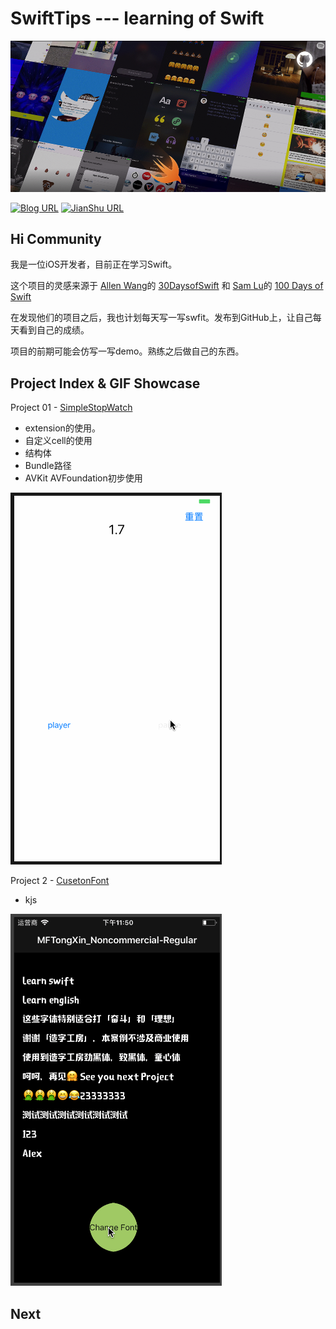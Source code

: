 # SwiftTips --- learning of Swift


![](https://github.com/kaqijiang/SwiftTips/blob/master/index.png?raw=true)

[![Blog URL](https://img.shields.io/badge/Blog-Seven-yellow.svg)](https://kaqijiang.github.io/)
[![JianShu URL](https://img.shields.io/badge/%E7%AE%80%E4%B9%A6-%E5%8D%A1%E5%A5%87%E5%8C%A0-lightgrey.svg)](https://www.jianshu.com/u/bee103cd1f97)

## Hi Community ##

我是一位iOS开发者，目前正在学习Swift。


这个项目的灵感来源于 [Allen Wang](https://twitter.com/creativewang)的 [30DaysofSwift](https://github.com/allenwong/30DaysofSwift) 和 [Sam Lu](https://twitter.com/samvlu)的 [100 Days of Swift](http://samvlu.com/index.html) 

在发现他们的项目之后，我也计划每天写一写swfit。发布到GitHub上，让自己每天看到自己的成绩。

项目的前期可能会仿写一写demo。熟练之后做自己的东西。

## Project Index & GIF Showcase ##

Project 01 - [SimpleStopWatch](https://github.com/kaqijiang/SwiftTips/tree/master/%5B2%5DStopWatch)

- extension的使用。
- 自定义cell的使用
- 结构体
- Bundle路径
- AVKit AVFoundation初步使用

![](https://raw.githubusercontent.com/kaqijiang/SwiftTips/master/[1]StopWatch/1StopWatch1.gif?raw=true)

Project 2 - [CusetonFont](https://github.com/kaqijiang/SwiftTips/tree/master/%5B2%5DCusetonFont)

- kjs

![](https://raw.githubusercontent.com/kaqijiang/SwiftTips/master/%5B2%5DCusetonFont/2CusetonFont.gif?raw=true)
   


## Next ##


 

